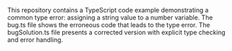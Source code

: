 This repository contains a TypeScript code example demonstrating a common type error: assigning a string value to a number variable. The bug.ts file shows the erroneous code that leads to the type error. The bugSolution.ts file presents a corrected version with explicit type checking and error handling.